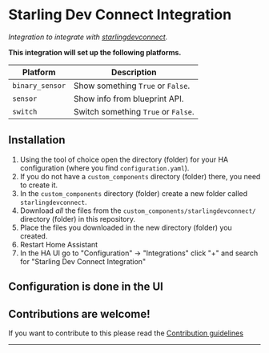 # Starling Dev Connect Integration

_Integration to integrate with [starlingdevconnect][starlingdevconnect]._

**This integration will set up the following platforms.**

Platform | Description
-- | --
`binary_sensor` | Show something `True` or `False`.
`sensor` | Show info from blueprint API.
`switch` | Switch something `True` or `False`.

## Installation

1. Using the tool of choice open the directory (folder) for your HA configuration (where you find `configuration.yaml`).
1. If you do not have a `custom_components` directory (folder) there, you need to create it.
1. In the `custom_components` directory (folder) create a new folder called `starlingdevconnect`.
1. Download _all_ the files from the `custom_components/starlingdevconnect/` directory (folder) in this repository.
1. Place the files you downloaded in the new directory (folder) you created.
1. Restart Home Assistant
1. In the HA UI go to "Configuration" -> "Integrations" click "+" and search for "Starling Dev Connect Integration"

## Configuration is done in the UI

<!---->

## Contributions are welcome!

If you want to contribute to this please read the [Contribution guidelines](CONTRIBUTING.md)

***

[starlingdevconnect]: https://github.com/ThomasLomas/ha-starlingdevconnect